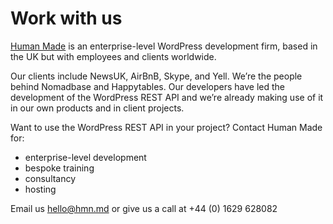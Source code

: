 # Work with us[Human Made](http://hmn.md) is an enterprise-level WordPress development firm, based in the UK but with employees and clients worldwide.

Our clients include NewsUK, AirBnB, Skype, and Yell. We’re the people behind Nomadbase and Happytables. Our developers have led the development of the WordPress REST API and we’re already making use of it in our own products and in client projects.Want to use the WordPress REST API in your project? Contact Human Made for:- enterprise-level development- bespoke training 
- consultancy- hosting

Email us [hello@hmn.md](mailto:hello@hmn.md) or give us a call at +44 (0) 1629 628082